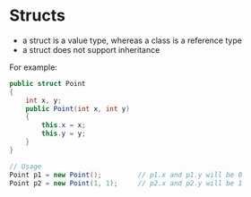 # Structs
- a struct is a value type, whereas a class is a reference type
- a struct does not support inheritance

For example:
```C#
public struct Point
{
    int x, y;
    public Point(int x, int y)
    {
        this.x = x;
        this.y = y;
    }
}

// Usage
Point p1 = new Point();         // p1.x and p1.y will be 0
Point p2 = new Point(1, 1);     // p2.x and p2.y will be 1
```